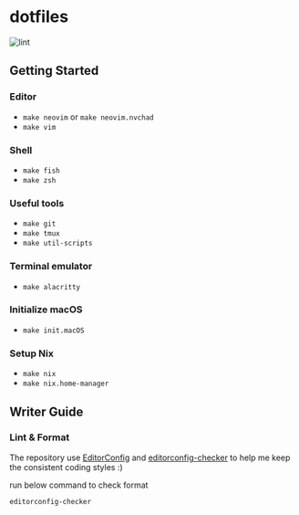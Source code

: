 # dotfiles
![lint](https://github.com/XiaoXiaoSN/dotfiles/actions/workflows/lint.yaml/badge.svg)

## Getting Started

### Editor

- `make neovim` or `make neovim.nvchad`
- `make vim`

### Shell

- `make fish`
- `make zsh`

### Useful tools

- `make git`
- `make tmux`
- `make util-scripts`

### Terminal emulator

- `make alacritty`

### Initialize macOS

- `make init.macOS`

### Setup Nix

- `make nix`
- `make nix.home-manager`

## Writer Guide
### Lint & Format
The repository use [EditorConfig](https://editorconfig.org/) and [editorconfig-checker](https://github.com/editorconfig-checker/editorconfig-checker) to help me keep the consistent coding styles :)

run below command to check format
```
editorconfig-checker
```
